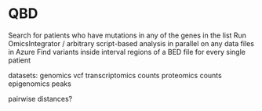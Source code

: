 # QBD

Search for patients who have mutations in any of the genes in the list
Run OmicsIntegrator / arbitrary script-based analysis in parallel on any data files in Azure
Find variants inside interval regions of a BED file for every single patient


datasets: 
genomics vcf
transcriptomics counts
proteomics counts
epigenomics peaks


pairwise distances?

